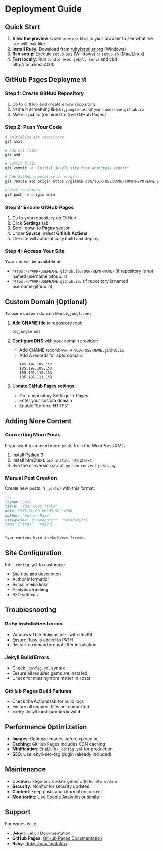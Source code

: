 # Deployment Guide

## Quick Start

1. **View the preview**: Open `preview.html` in your browser to see what the site will look like
2. **Install Ruby**: Download from [rubyinstaller.org](https://rubyinstaller.org/) (Windows)
3. **Run setup**: Execute `setup.ps1` (Windows) or `setup.sh` (Mac/Linux)
4. **Test locally**: Run `bundle exec jekyll serve` and visit http://localhost:4000

## GitHub Pages Deployment

### Step 1: Create GitHub Repository

1. Go to [GitHub](https://github.com) and create a new repository
2. Name it something like `bigjungle-net` or `your-username.github.io`
3. Make it public (required for free GitHub Pages)

### Step 2: Push Your Code

```bash
# Initialize git repository
git init

# Add all files
git add .

# Commit files
git commit -m "Initial Jekyll site from WordPress export"

# Add GitHub repository as origin
git remote add origin https://github.com/YOUR-USERNAME/YOUR-REPO-NAME.git

# Push to GitHub
git push -u origin main
```

### Step 3: Enable GitHub Pages

1. Go to your repository on GitHub
2. Click **Settings** tab
3. Scroll down to **Pages** section
4. Under **Source**, select **GitHub Actions**
5. The site will automatically build and deploy

### Step 4: Access Your Site

Your site will be available at:
- `https://YOUR-USERNAME.github.io/YOUR-REPO-NAME/` (if repository is not named username.github.io)
- `https://YOUR-USERNAME.github.io/` (if repository is named username.github.io)

## Custom Domain (Optional)

To use a custom domain like `bigjungle.net`:

1. **Add CNAME file** to repository root:
   ```
   bigjungle.net
   ```

2. **Configure DNS** with your domain provider:
   - Add CNAME record: `www` → `YOUR-USERNAME.github.io`
   - Add A records for apex domain:
     ```
     185.199.108.153
     185.199.109.153
     185.199.110.153
     185.199.111.153
     ```

3. **Update GitHub Pages settings**:
   - Go to repository Settings → Pages
   - Enter your custom domain
   - Enable "Enforce HTTPS"

## Adding More Content

### Converting More Posts

If you want to convert more posts from the WordPress XML:

1. Install Python 3
2. Install html2text: `pip install html2text`
3. Run the conversion script: `python convert_posts.py`

### Manual Post Creation

Create new posts in `_posts/` with this format:

```markdown
---
layout: post
title: "Your Post Title"
date: YYYY-MM-DD HH:MM:SS +0000
author: "Author Name"
categories: ["Category1", "Category2"]
tags: ["tag1", "tag2"]
---

Your content here in Markdown format.
```

## Site Configuration

Edit `_config.yml` to customize:

- Site title and description
- Author information
- Social media links
- Analytics tracking
- SEO settings

## Troubleshooting

### Ruby Installation Issues
- Windows: Use RubyInstaller with DevKit
- Ensure Ruby is added to PATH
- Restart command prompt after installation

### Jekyll Build Errors
- Check `_config.yml` syntax
- Ensure all required gems are installed
- Check for missing front matter in posts

### GitHub Pages Build Failures
- Check the Actions tab for build logs
- Ensure all required files are committed
- Verify Jekyll configuration is valid

## Performance Optimization

- **Images**: Optimize images before uploading
- **Caching**: GitHub Pages includes CDN caching
- **Minification**: Enable in `_config.yml` for production
- **SEO**: Use jekyll-seo-tag plugin (already included)

## Maintenance

- **Updates**: Regularly update gems with `bundle update`
- **Security**: Monitor for security updates
- **Content**: Keep posts and information current
- **Monitoring**: Use Google Analytics or similar

## Support

For issues with:
- **Jekyll**: [Jekyll Documentation](https://jekyllrb.com/docs/)
- **GitHub Pages**: [GitHub Pages Documentation](https://docs.github.com/en/pages)
- **Ruby**: [Ruby Documentation](https://www.ruby-lang.org/en/documentation/)
